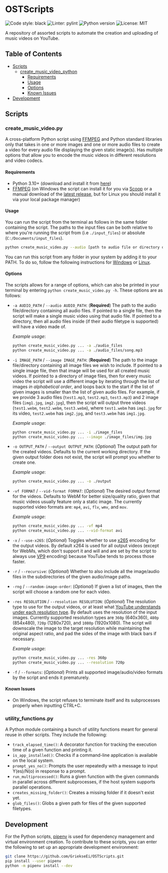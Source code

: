 # OSTScripts <!-- omit in toc -->

![Code style: black](https://img.shields.io/badge/code%20style-black-000000.svg) ![Linter: pylint](https://img.shields.io/badge/linting-pylint-yellowgreen) ![Python version](https://img.shields.io/github/pipenv/locked/python-version/GriekseEi/OSTScripts?style=plastic) ![License: MIT](https://img.shields.io/github/license/GriekseEi/OSTScripts?style=plastic)

A repository of assorted scripts to automate the creation and uploading of music videos on YouTube.

## Table of Contents <!-- omit in toc -->

- [Scripts](#scripts)
  - [create_music_video_python](#create_music_video_python)
    - [Requirements](#requirements)
    - [Usage](#usage)
    - [Options](#options)
    - [Known Issues](#known-issues)
- [Development](#development)

## Scripts

### create_music_video.py

A cross-platform Python script using [FFMPEG](https://ffmpeg.org/) and Python standard libraries only that takes in one or more images and one or more audio files to create a video for every audio file displaying the given static image(s). Has multiple options that allow you to encode the music videos in different resolutions and video codecs.

#### Requirements

- Python 3.10+ (download and install it from [here](https://www.python.org/downloads/))
- [FFMPEG](https://ffmpeg.org/) (on Windows the script can install it for you via [Scoop](https://scoop.sh/) or a manual download of the [latest release](https://ffmpeg.org/download.html#build-windows), but for Linux you should install it via your local package manager)

#### Usage

You can run the script from the terminal as follows in the same folder containing the script. The paths to the input files can be both relative to where you're running the script from (i.e `./input_files`) or absolute (`C:/Documents/input_files`).

```bash
python create_music_video.py --audio [path to audio file or directory of audio files] --image [path to image file or directory of image files] --output [path to where to output the files]
```

You can run this script from any folder in your system by adding it to your PATH. To do so, follow the following instructions for [Windows](https://correlated.kayako.com/article/40-running-python-scripts-from-anywhere-under-windows) or [Linux](https://stackoverflow.com/a/6967931).

#### Options

The scripts allows for a range of options, which can also be printed in your terminal by entering `python create_music_video.py -h`. These options are as follows:

- `-a AUDIO_PATH` / `--audio AUDIO_PATH`: (**Required**) The path to the audio file/directory containing all audio files. If pointed to a single file, then the script will make a single music video using that audio file. If pointed to a directory, then all audio files inside (if their audio filetype is supported) will have a video made of.

    *Example usage*:

    ```bash
    python create_music_video.py ... -a ./audio_files
    python create_music_video.py ... -a ./audio_files/song.mp3
    ```

- `-i IMAGE_PATH` / `--image IMAGE_PATH`: (**Required**) The path to the image file/directory containing all image files we wish to include. If pointed to a single image file, then that image will be used for all created music videos. If pointed to a directory of image files, then for every music video the script will use a different image by iterating through the list of images *in alphabetical order*, and loops back to the start if the list of given images is smaller than the list of given audio files. For example, if we provide 3 audio files (`test1.mp3`, `test2.mp3`, `test3.mp3`) and 2 image files (`img1.jpg`, `img2.jpg`), then the script will output three videos (`test1.webm`, `test2.webm`, `test3.webm`), where `test1.webm` has `img1.jpg` for its video, `test2.webm` has `img2.jpg`, and `test3.webm` has `img1.jpg`.

    *Example usage*:

    ```bash
    python create_music_video.py ... -i ./image_files
    python create_music_video.py ... --image ./image_files/img.jpg
    ```

- `-o OUTPUT_PATH` / `--output OUTPUT_PATH`: (*Optional*) The output path for the created videos. Defaults to the current working directory. If the given output folder does not exist, the script will prompt you whether to create one.

    *Example usage*:

    ```bash
    python create_music_video.py ... -o ./output
    ```

- `-vf FORMAT` / `--vid-format FORMAT`: (*Optional*) The desired output format for the videos. Defaults to WebM for better size/quality ratio, given that music videos usually feature only a static image. The currently supported video formats are: `mp4`, `avi`, `flv`, `wmv`, and `mov`.

    *Example usage*:

    ```bash
    python create_music_video.py ... -vf mp4
    python create_music_video.py ... --vid-format avi
    ```

- `-x` / `--use-x265`: (*Optional*) Toggles whether to use [x265](https://en.wikipedia.org/wiki/X265) encoding for the output videos. By default x264 is used for all output videos (except for WebMs, which don't support it and will and are set by the script to always use [VP9](https://en.wikipedia.org/wiki/VP9) encoding) because YouTube tends to process those faster.
- `-r` / `--recursive`: (*Optional*) Whether to also include all the image/audio files in the subdirectories of the given audio/image paths.
- `-rng` / `--random-image-order`: (*Optional*) If given a list of images, then the script will choose a random one for each video.
- `-res RESOLUTION` / `--resolution RESOLUTION`: (*Optional*) The resolution type to use for the output videos, or at least what [YouTube understands under each resolution type](https://influencermarketinghub.com/youtube-video-size). By default uses the resolution of the input images. Currently supported resolution types are `360p` (640x360), `480p` (854x480), `720p` (1280x720), and `1080p` (1920x1080). The script will downscale the image to the target resolution while maintaining the original aspect ratio, and pad the sides of the image with black bars if necessary.

    *Example usage*:

    ```bash
    python create_music_video.py ... -res 360p
    python create_music_video.py ... --resolution 720p
    ```

- `-f` / `--formats`: (*Optional*) Prints all supported image/audio/video formats by the script and ends it prematurely.

#### Known Issues

- On Windows, the script refuses to terminate itself and its subprocesses properly when inputting CTRL+C.

### utility_functions.py

A Python module containing a bunch of utility functions meant for general reuse in other scripts. They include the following:

- `track_elapsed_time()`: A decorator function for tracking the execution time of a given function and printing it.
- `is_app_installed()`: Checks if a command-line application is available on the local system.
- `prompt_yes_no()`: Prompts the user repeatedly with a message to input Y(es)/N(o) in response to a prompt.
- `run_multiprocessed()`: Runs a given function with the given commands in parallel across different subprocesses, if the host system supports parallel operations.
- `creates_missing_folder()`: Creates a missing folder if it doesn't exist yet.
- `glob_files()`: Globs a given path for files of the given supported filetypes.

## Development

For the Python scripts, [pipenv](https://pipenv.pypa.io/en/latest/) is used for dependency management and virtual environment creation. To contribute to these scripts, you can enter the following to set up an appropriate development environment:

```bash
git clone https://github.com/GriekseEi/OSTScripts.git
pip install --user pipenv
python -m pipenv install --dev
```
